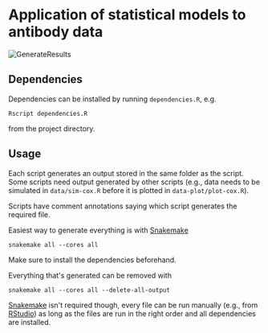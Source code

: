 # Application of statistical models to antibody data

![GenerateResults](https://github.com/khvorov45/abmodels-examples/workflows/GenerateResults/badge.svg)

## Dependencies

Dependencies can be installed by running `dependencies.R`, e.g.

```shell
Rscript dependencies.R
```

from the project directory.

## Usage

Each script generates an output stored in the same folder as the script. Some scripts need output generated by other scripts (e.g., data needs to be simulated in `data/sim-cox.R` before it is plotted in `data-plot/plot-cox.R`).

Scripts have comment annotations saying which script generates the required file.

Easiest way to generate everything is with [Snakemake](https://snakemake.readthedocs.io/en/stable/#)

```shell
snakemake all --cores all
```

Make sure to install the dependencies beforehand.

Everything that's generated can be removed with

```shell
snakemake all --cores all --delete-all-output
```

[Snakemake](https://snakemake.readthedocs.io/en/stable/#) isn't required though, every file can be run manually (e.g., from [RStudio](https://rstudio.com/)) as long as the files are run in the right order and all dependencies are installed.
